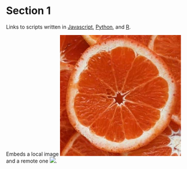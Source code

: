 # Section 1

Links to scripts written in [Javascript](script1.js), [Python](script2.py), and [R](script3.R).

Embeds a local image ![](image1.jpg) and a remote one ![](https://source.unsplash.com/random).
